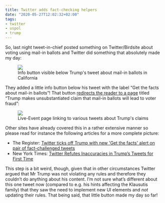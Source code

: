 ```yaml
---
title: Twitter adds fact-checking helpers
date: "2020-05-27T12:02:32+02:00"
tags:
- twitter
- uspol
- trump
---
```


So, last night tweet-in-chief posted something on Twitter/Birdsite about voting using mail-in ballots and Twitter did something that absolutely made my day:

<figure><img src="/media/2020/Screenshot%202020-05-27%20at%2011.13.58.png"><figcaption>Info button visible below Trump's tweet about mail-in ballots in California</figcaption></figure>

They added a little info button below his tweet with the label “Get the facts about mail-in ballots”! That button [redirects the reader to a page](https://twitter.com/i/events/1265330601034256384) titled “Trump makes unsubstantiated claim that mail-in ballots will lead to voter fraud”:

<figure><img src="/media/2020/Screenshot%202020-05-27%20at%2011.14.10.png"><figcaption>Live-Event page linking to various tweets about Trump's claims</figcaption></figure>

Other sites have already covered this in a rather extensive manner so please read for instance the following articles for a more complete picture:

- The Register: [Twitter ticks off Trump with new 'Get the facts' alert on pair of fact-challenged tweets](https://www.theregister.co.uk/2020/05/27/twitter_fact_checks_trump_tweets/)
- New York Times: [Twitter Refutes Inaccuracies in Trump’s Tweets for First Time](https://www.nytimes.com/2020/05/26/technology/twitter-trump-mail-in-ballots.html?action=click&module=Top%20Stories&pgtype=Homepage)

This step is a bit weird, though, given that in other circumstances Twitter argued that Mr Trump was not violating any rules and therefore they couldn’t do anything about his content. I’m not sure what’s different about this one tweet now (compared to e.g. his hints affecting the Klausutis  family) that they saw the need to implement new UI elements and *not* updating their rules. That being said, that little button made my day so far!
